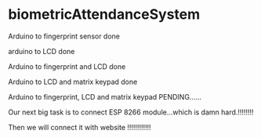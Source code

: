 # biometricAttendanceSystem


Arduino to fingerprint sensor done

arduino to LCD done

Arduino to fingerprint and LCD done

Arduino to LCD and matrix keypad done 

Arduino to fingerprint, LCD and matrix keypad PENDING......

Our next big task is to connect ESP 8266 module...which is damn hard.!!!!!!!!

Then we will connect it with website !!!!!!!!!!!!
